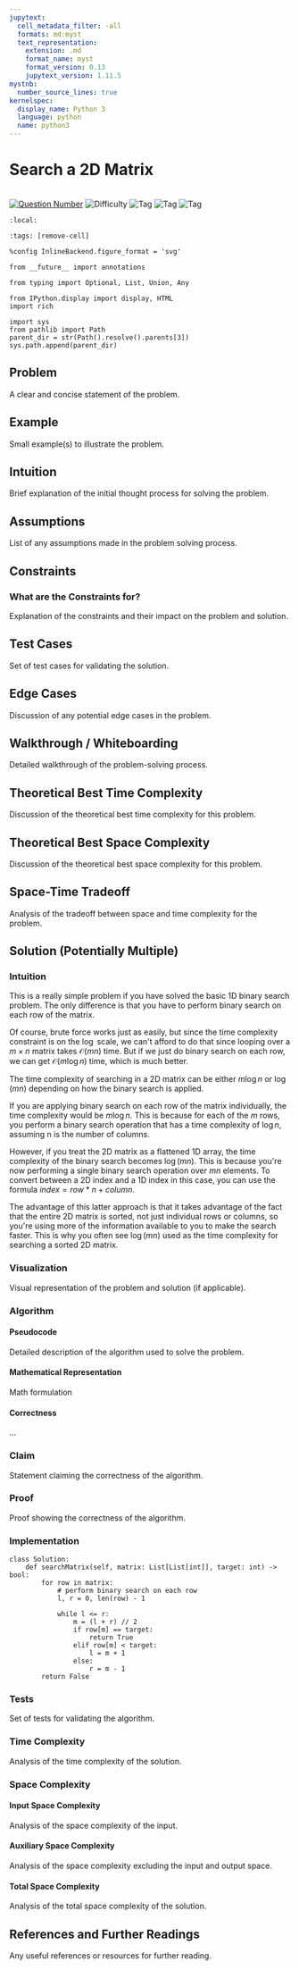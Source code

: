 ```yaml
---
jupytext:
  cell_metadata_filter: -all
  formats: md:myst
  text_representation:
    extension: .md
    format_name: myst
    format_version: 0.13
    jupytext_version: 1.11.5
mystnb:
  number_source_lines: true
kernelspec:
  display_name: Python 3
  language: python
  name: python3
---
```


# Search a 2D Matrix

<a href="https://leetcode.com/problems/search-a-2d-matrix/">\
<img alt="Question Number" src="https://img.shields.io/badge/Question-74-blue"/></a>
![Difficulty](https://img.shields.io/badge/Difficulty-Medium-yellow) ![Tag](https://img.shields.io/badge/Tag-BinarySearch-orange)
![Tag](https://img.shields.io/badge/Tag-Array-orange) ![Tag](https://img.shields.io/badge/Tag-Matrix-orange)

```{contents}
:local:
```

```{code-cell} ipython3
:tags: [remove-cell]

%config InlineBackend.figure_format = 'svg'

from __future__ import annotations

from typing import Optional, List, Union, Any

from IPython.display import display, HTML
import rich

import sys
from pathlib import Path
parent_dir = str(Path().resolve().parents[3])
sys.path.append(parent_dir)
```

## Problem

A clear and concise statement of the problem.

## Example

Small example(s) to illustrate the problem.

## Intuition

Brief explanation of the initial thought process for solving the problem.

## Assumptions

List of any assumptions made in the problem solving process.

## Constraints

### What are the Constraints for?

Explanation of the constraints and their impact on the problem and solution.

## Test Cases

Set of test cases for validating the solution.

## Edge Cases

Discussion of any potential edge cases in the problem.

## Walkthrough / Whiteboarding

Detailed walkthrough of the problem-solving process.

## Theoretical Best Time Complexity

Discussion of the theoretical best time complexity for this problem.

## Theoretical Best Space Complexity

Discussion of the theoretical best space complexity for this problem.

## Space-Time Tradeoff

Analysis of the tradeoff between space and time complexity for the problem.

## Solution (Potentially Multiple)

### Intuition

This is a really simple problem if you have solved the basic 1D binary search
problem. The only difference is that you have to perform binary search on each
row of the matrix.

Of course, brute force works just as easily, but since the time complexity
constraint is on the $\log$ scale, we can't afford to do that since looping over
a $m \times n$ matrix takes $\mathcal{O}(mn)$ time. But if we just do binary
search on each row, we can get $\mathcal{O}(m \log n)$ time, which is much
better.

The time complexity of searching in a 2D matrix can be either $m \log n$ or
$\log(mn)$ depending on how the binary search is applied.

If you are applying binary search on each row of the matrix individually, the
time complexity would be $m \log n$. This is because for each of the $m$ rows,
you perform a binary search operation that has a time complexity of $\log n$,
assuming n is the number of columns.

However, if you treat the 2D matrix as a flattened 1D array, the time complexity
of the binary search becomes $\log(mn)$. This is because you're now performing a
single binary search operation over $mn$ elements. To convert between a 2D index
and a 1D index in this case, you can use the formula $index = row * n + column$.

The advantage of this latter approach is that it takes advantage of the fact
that the entire 2D matrix is sorted, not just individual rows or columns, so
you're using more of the information available to you to make the search faster.
This is why you often see $\log(mn)$ used as the time complexity for searching a
sorted 2D matrix.

### Visualization

Visual representation of the problem and solution (if applicable).

### Algorithm

#### Pseudocode

Detailed description of the algorithm used to solve the problem.

#### Mathematical Representation

Math formulation

#### Correctness

...

### Claim

Statement claiming the correctness of the algorithm.

### Proof

Proof showing the correctness of the algorithm.

### Implementation

```{code-cell} ipython3
class Solution:
    def searchMatrix(self, matrix: List[List[int]], target: int) -> bool:
        for row in matrix:
            # perform binary search on each row
            l, r = 0, len(row) - 1

            while l <= r:
                m = (l + r) // 2
                if row[m] == target:
                    return True
                elif row[m] < target:
                    l = m + 1
                else:
                    r = m - 1
        return False
```

### Tests

Set of tests for validating the algorithm.

### Time Complexity

Analysis of the time complexity of the solution.

### Space Complexity

#### Input Space Complexity

Analysis of the space complexity of the input.

#### Auxiliary Space Complexity

Analysis of the space complexity excluding the input and output space.

#### Total Space Complexity

Analysis of the total space complexity of the solution.

## References and Further Readings

Any useful references or resources for further reading.
